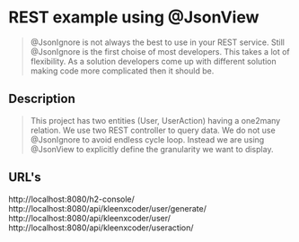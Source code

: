 # REST example using @JsonView
> @JsonIgnore is not always the best to use in your REST service. Still @JsonIgnore is the first choise of most developers. This takes a lot of flexibility. As a solution developers come up with different solution making code more complicated then it should be.

## Description
> This project has two entities (User, UserAction) having a one2many relation. We use two REST controller to query data. We do not use @JsonIgnore to avoid endless cycle loop. Instead we are using @JsonView to explicitly define the granularity we want to display.

## URL's
http://localhost:8080/h2-console/ </br>
http://localhost:8080/api/kleenxcoder/user/generate/ </br>
http://localhost:8080/api/kleenxcoder/user/ </br>
http://localhost:8080/api/kleenxcoder/useraction/ </br>
